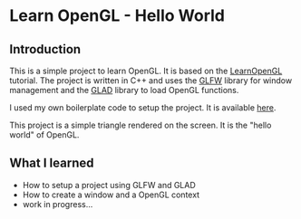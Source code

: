 # Learn OpenGL - Hello World

## Introduction

This is a simple project to learn OpenGL. It is based on the [LearnOpenGL](https://learnopengl.com/) tutorial.
The project is written in C++ and uses the [GLFW](https://www.glfw.org/) library for window management and the [GLAD](https://glad.dav1d.de/) library to load OpenGL functions.

I used my own boilerplate code to setup the project. It is available [here](https://github.com/luansapelli/opengl-gfx-boilerplate).

This project is a simple triangle rendered on the screen. It is the "hello world" of OpenGL.

## What I learned

- How to setup a project using GLFW and GLAD
- How to create a window and a OpenGL context
- work in progress...
